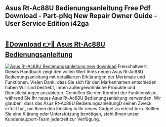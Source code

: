 ## Asus Rt-Ac88U Bedienungsanleitung Free Pdf Download - Part-pNq New Repair Owner Guide - User Service Edition i42ga

# <h2><a href="http://df09qp.blite.top/?on=Asus+Rt-Ac88U+Bedienungsanleitung">🔗Download 👉🔴 Asus Rt-Ac88U Bedienungsanleitung</a></h2>

[![Asus Rt-Ac88U Bedienungsanleitung new download](https://i.imgur.com/lujVjoI.png)](http://df09qp.blite.top/?on=Asus+Rt-Ac88U+Bedienungsanleitung)
Freischaltwert Dieses Handbuch zeigt den vollen Wert Ihres neuen Asus Rt-Ac88U Bedienungsanleitung mit detaillierten Erklärungen der Merkmale und Funktionen. Vielen Dank, dass Sie sich für den Markennamen entschieden haben Wir sind bestrebt, Ihnen außergewöhnliche Produkte und Dienstleistungen anzubieten. Genießen Sie den Komfort der Funktionsliste, während Sie Ihr neues Asus Rt-Ac88U Bedienungsanleitung verwenden. Wir glauben, dass das Asus Rt-Ac88U BedienungsanleitungD seinen Zweck erfüllt hat, um Ihnen den Einstieg in Ihr neues Gadget zu erleichtern. Sollten Sie eine Klärung oder Unterstützung benötigen, steht Ihnen unser Kundensupport-Team jederzeit zur Verfügung.
